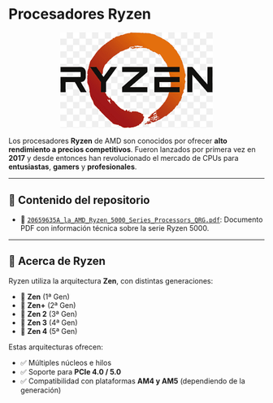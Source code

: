 # Procesadores Ryzen

<p align="center">
  <img src="https://github.com/Kevs-28OR/procesadores-ryzen/blob/main/png-transparent-ryzen-hd-logo-thumbnail.png" alt="Logo Ryzen" width="300"/>
</p>

Los procesadores **Ryzen** de AMD son conocidos por ofrecer **alto rendimiento a precios competitivos**. Fueron lanzados por primera vez en **2017** y desde entonces han revolucionado el mercado de CPUs para **entusiastas**, **gamers** y **profesionales**.

---

## 📂 Contenido del repositorio

- 🧠 [`20659635A_la_AMD_Ryzen_5000_Series_Processors_QRG.pdf`](https://github.com/Kevs-28OR/procesadores-ryzen/blob/main/20659635A_la_AMD_Ryzen_5000_Series_Processors_QRG.pdf): Documento PDF con información técnica sobre la serie Ryzen 5000.  
  

---

## 🧬 Acerca de Ryzen

Ryzen utiliza la arquitectura **Zen**, con distintas generaciones:

- 🔸 **Zen** (1ª Gen)
- 🔹 **Zen+** (2ª Gen)
- 🔸 **Zen 2** (3ª Gen)
- 🔹 **Zen 3** (4ª Gen)
- 🔸 **Zen 4** (5ª Gen)

Estas arquitecturas ofrecen:

- ✅ Múltiples núcleos e hilos
- ✅ Soporte para **PCIe 4.0 / 5.0**
- ✅ Compatibilidad con plataformas **AM4 y AM5** (dependiendo de la generación)

